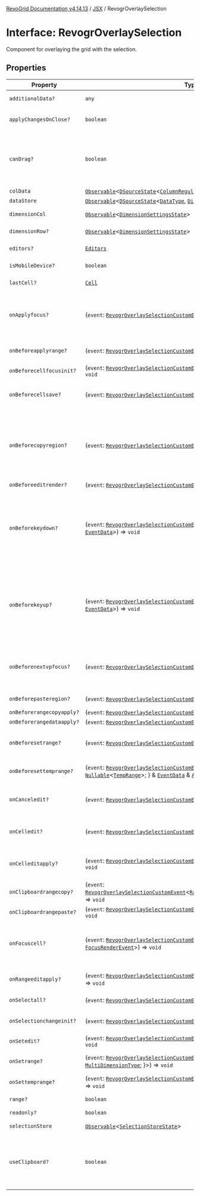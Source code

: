 [RevoGrid Documentation v4.14.13](README.md) / [JSX](Namespace.JSX.md) / RevogrOverlaySelection

# Interface: RevogrOverlaySelection

Component for overlaying the grid with the selection.

## Properties

| Property | Type | Description | Defined in |
| ------ | ------ | ------ | ------ |
| `additionalData?` | `any` | Additional data to pass to renderer. | [src/components.d.ts:2048](https://github.com/revolist/revogrid/blob/4eff1607ca8ee7d75f31750c713182488767268a/src/components.d.ts#L2048) |
| `applyChangesOnClose?` | `boolean` | If true applys changes when cell closes if not Escape. | [src/components.d.ts:2052](https://github.com/revolist/revogrid/blob/4eff1607ca8ee7d75f31750c713182488767268a/src/components.d.ts#L2052) |
| `canDrag?` | `boolean` | Enable revogr-order-editor component (read more in revogr-order-editor component). Allows D&D. | [src/components.d.ts:2056](https://github.com/revolist/revogrid/blob/4eff1607ca8ee7d75f31750c713182488767268a/src/components.d.ts#L2056) |
| `colData` | [`Observable`](TypeAlias.Observable.md)\<[`DSourceState`](TypeAlias.DSourceState.md)\<[`ColumnRegular`](Interface.ColumnRegular.md), [`DimensionCols`](TypeAlias.DimensionCols.md)\>\> | Column data store. | [src/components.d.ts:2060](https://github.com/revolist/revogrid/blob/4eff1607ca8ee7d75f31750c713182488767268a/src/components.d.ts#L2060) |
| `dataStore` | [`Observable`](TypeAlias.Observable.md)\<[`DSourceState`](TypeAlias.DSourceState.md)\<[`DataType`](TypeAlias.DataType.md), [`DimensionRows`](TypeAlias.DimensionRows.md)\>\> | Row data store. | [src/components.d.ts:2064](https://github.com/revolist/revogrid/blob/4eff1607ca8ee7d75f31750c713182488767268a/src/components.d.ts#L2064) |
| `dimensionCol` | [`Observable`](TypeAlias.Observable.md)\<[`DimensionSettingsState`](Interface.DimensionSettingsState.md)\> | Dimension settings X. | [src/components.d.ts:2068](https://github.com/revolist/revogrid/blob/4eff1607ca8ee7d75f31750c713182488767268a/src/components.d.ts#L2068) |
| `dimensionRow?` | [`Observable`](TypeAlias.Observable.md)\<[`DimensionSettingsState`](Interface.DimensionSettingsState.md)\> | Dimension settings Y. | [src/components.d.ts:2072](https://github.com/revolist/revogrid/blob/4eff1607ca8ee7d75f31750c713182488767268a/src/components.d.ts#L2072) |
| `editors?` | [`Editors`](TypeAlias.Editors.md) | Custom editors register. | [src/components.d.ts:2076](https://github.com/revolist/revogrid/blob/4eff1607ca8ee7d75f31750c713182488767268a/src/components.d.ts#L2076) |
| `isMobileDevice?` | `boolean` | Is mobile view mode. | [src/components.d.ts:2080](https://github.com/revolist/revogrid/blob/4eff1607ca8ee7d75f31750c713182488767268a/src/components.d.ts#L2080) |
| `lastCell?` | [`Cell`](Interface.Cell.md) | Last real coordinates positions + 1. | [src/components.d.ts:2084](https://github.com/revolist/revogrid/blob/4eff1607ca8ee7d75f31750c713182488767268a/src/components.d.ts#L2084) |
| `onApplyfocus?` | (`event`: [`RevogrOverlaySelectionCustomEvent`](Interface.RevogrOverlaySelectionCustomEvent.md)\<[`FocusRenderEvent`](Interface.FocusRenderEvent.md)\>) => `void` | Before cell get focused. To prevent the default behavior of applying the edit data, you can call `e.preventDefault()`. | [src/components.d.ts:2088](https://github.com/revolist/revogrid/blob/4eff1607ca8ee7d75f31750c713182488767268a/src/components.d.ts#L2088) |
| `onBeforeapplyrange?` | (`event`: [`RevogrOverlaySelectionCustomEvent`](Interface.RevogrOverlaySelectionCustomEvent.md)\<[`FocusRenderEvent`](Interface.FocusRenderEvent.md)\>) => `void` | Before range applied. First step in triggerRangeEvent. | [src/components.d.ts:2092](https://github.com/revolist/revogrid/blob/4eff1607ca8ee7d75f31750c713182488767268a/src/components.d.ts#L2092) |
| `onBeforecellfocusinit?` | (`event`: [`RevogrOverlaySelectionCustomEvent`](Interface.RevogrOverlaySelectionCustomEvent.md)\<[`BeforeSaveDataDetails`](Interface.BeforeSaveDataDetails.md)\>) => `void` | Before cell focus. | [src/components.d.ts:2096](https://github.com/revolist/revogrid/blob/4eff1607ca8ee7d75f31750c713182488767268a/src/components.d.ts#L2096) |
| `onBeforecellsave?` | (`event`: [`RevogrOverlaySelectionCustomEvent`](Interface.RevogrOverlaySelectionCustomEvent.md)\<`any`\>) => `void` | Runs before cell save. Can be used to override or cancel original save. | [src/components.d.ts:2100](https://github.com/revolist/revogrid/blob/4eff1607ca8ee7d75f31750c713182488767268a/src/components.d.ts#L2100) |
| `onBeforecopyregion?` | (`event`: [`RevogrOverlaySelectionCustomEvent`](Interface.RevogrOverlaySelectionCustomEvent.md)\<`any`\>) => `void` | Before clipboard copy happened. Validate data before copy. To prevent the default behavior of editing data and use your own implementation, call `e.preventDefault()`. | [src/components.d.ts:2104](https://github.com/revolist/revogrid/blob/4eff1607ca8ee7d75f31750c713182488767268a/src/components.d.ts#L2104) |
| `onBeforeeditrender?` | (`event`: [`RevogrOverlaySelectionCustomEvent`](Interface.RevogrOverlaySelectionCustomEvent.md)\<[`FocusRenderEvent`](Interface.FocusRenderEvent.md)\>) => `void` | Before editor render. | [src/components.d.ts:2108](https://github.com/revolist/revogrid/blob/4eff1607ca8ee7d75f31750c713182488767268a/src/components.d.ts#L2108) |
| `onBeforekeydown?` | (`event`: [`RevogrOverlaySelectionCustomEvent`](Interface.RevogrOverlaySelectionCustomEvent.md)\<\{ `original`: `KeyboardEvent`; \} & [`EventData`](TypeAlias.EventData.md)\>) => `void` | Before key up event proxy, used to prevent key up trigger. If you have some custom behaviour event, use this event to check if it wasn't processed by internal logic. Call preventDefault(). | [src/components.d.ts:2112](https://github.com/revolist/revogrid/blob/4eff1607ca8ee7d75f31750c713182488767268a/src/components.d.ts#L2112) |
| `onBeforekeyup?` | (`event`: [`RevogrOverlaySelectionCustomEvent`](Interface.RevogrOverlaySelectionCustomEvent.md)\<\{ `original`: `KeyboardEvent`; \} & [`EventData`](TypeAlias.EventData.md)\>) => `void` | Before key down event proxy, used to prevent key down trigger. If you have some custom behaviour event, use this event to check if it wasn't processed by internal logic. Call preventDefault(). | [src/components.d.ts:2116](https://github.com/revolist/revogrid/blob/4eff1607ca8ee7d75f31750c713182488767268a/src/components.d.ts#L2116) |
| `onBeforenextvpfocus?` | (`event`: [`RevogrOverlaySelectionCustomEvent`](Interface.RevogrOverlaySelectionCustomEvent.md)\<[`Cell`](Interface.Cell.md)\>) => `void` | Fired when change of viewport happens. Usually when we switch between pinned regions. | [src/components.d.ts:2120](https://github.com/revolist/revogrid/blob/4eff1607ca8ee7d75f31750c713182488767268a/src/components.d.ts#L2120) |
| `onBeforepasteregion?` | (`event`: [`RevogrOverlaySelectionCustomEvent`](Interface.RevogrOverlaySelectionCustomEvent.md)\<`any`\>) => `void` | Before region paste happened. | [src/components.d.ts:2124](https://github.com/revolist/revogrid/blob/4eff1607ca8ee7d75f31750c713182488767268a/src/components.d.ts#L2124) |
| `onBeforerangecopyapply?` | (`event`: [`RevogrOverlaySelectionCustomEvent`](Interface.RevogrOverlaySelectionCustomEvent.md)\<[`ChangedRange`](TypeAlias.ChangedRange.md)\>) => `void` | Before range copy. | [src/components.d.ts:2128](https://github.com/revolist/revogrid/blob/4eff1607ca8ee7d75f31750c713182488767268a/src/components.d.ts#L2128) |
| `onBeforerangedataapply?` | (`event`: [`RevogrOverlaySelectionCustomEvent`](Interface.RevogrOverlaySelectionCustomEvent.md)\<[`FocusRenderEvent`](Interface.FocusRenderEvent.md)\>) => `void` | Range data apply. | [src/components.d.ts:2132](https://github.com/revolist/revogrid/blob/4eff1607ca8ee7d75f31750c713182488767268a/src/components.d.ts#L2132) |
| `onBeforesetrange?` | (`event`: [`RevogrOverlaySelectionCustomEvent`](Interface.RevogrOverlaySelectionCustomEvent.md)\<`any`\>) => `void` | Before range selection applied. Second step in triggerRangeEvent. | [src/components.d.ts:2136](https://github.com/revolist/revogrid/blob/4eff1607ca8ee7d75f31750c713182488767268a/src/components.d.ts#L2136) |
| `onBeforesettemprange?` | (`event`: [`RevogrOverlaySelectionCustomEvent`](Interface.RevogrOverlaySelectionCustomEvent.md)\<\{ `tempRange`: `null` \| [`Nullable`](TypeAlias.Nullable.md)\<[`TempRange`](TypeAlias.TempRange.md)\>; \} & [`EventData`](TypeAlias.EventData.md) & [`AllDimensionType`](Interface.AllDimensionType.md)\>) => `void` | Before set temp range area during autofill. | [src/components.d.ts:2140](https://github.com/revolist/revogrid/blob/4eff1607ca8ee7d75f31750c713182488767268a/src/components.d.ts#L2140) |
| `onCanceledit?` | (`event`: [`RevogrOverlaySelectionCustomEvent`](Interface.RevogrOverlaySelectionCustomEvent.md)\<`any`\>) => `void` | Cancel edit. Used for editors support when editor close requested. | [src/components.d.ts:2144](https://github.com/revolist/revogrid/blob/4eff1607ca8ee7d75f31750c713182488767268a/src/components.d.ts#L2144) |
| `onCelledit?` | (`event`: [`RevogrOverlaySelectionCustomEvent`](Interface.RevogrOverlaySelectionCustomEvent.md)\<[`SaveDataDetails`](TypeAlias.SaveDataDetails.md)\>) => `void` | Runs when edit finished save started, first in chain event | [src/components.d.ts:2148](https://github.com/revolist/revogrid/blob/4eff1607ca8ee7d75f31750c713182488767268a/src/components.d.ts#L2148) |
| `onCelleditapply?` | (`event`: [`RevogrOverlaySelectionCustomEvent`](Interface.RevogrOverlaySelectionCustomEvent.md)\<[`BeforeSaveDataDetails`](Interface.BeforeSaveDataDetails.md)\>) => `void` | Cell edit apply to the data source. Triggers datasource edit on the root level. | [src/components.d.ts:2152](https://github.com/revolist/revogrid/blob/4eff1607ca8ee7d75f31750c713182488767268a/src/components.d.ts#L2152) |
| `onClipboardrangecopy?` | (`event`: [`RevogrOverlaySelectionCustomEvent`](Interface.RevogrOverlaySelectionCustomEvent.md)\<[`RangeClipboardCopyEventProps`](Interface.RangeClipboardCopyEventProps.md)\<`any`\>\>) => `void` | Range copy. | [src/components.d.ts:2156](https://github.com/revolist/revogrid/blob/4eff1607ca8ee7d75f31750c713182488767268a/src/components.d.ts#L2156) |
| `onClipboardrangepaste?` | (`event`: [`RevogrOverlaySelectionCustomEvent`](Interface.RevogrOverlaySelectionCustomEvent.md)\<[`RangeClipboardPasteEvent`](Interface.RangeClipboardPasteEvent.md)\>) => `void` | Range paste event. | [src/components.d.ts:2160](https://github.com/revolist/revogrid/blob/4eff1607ca8ee7d75f31750c713182488767268a/src/components.d.ts#L2160) |
| `onFocuscell?` | (`event`: [`RevogrOverlaySelectionCustomEvent`](Interface.RevogrOverlaySelectionCustomEvent.md)\<[`ApplyFocusEvent`](Interface.ApplyFocusEvent.md) & [`FocusRenderEvent`](Interface.FocusRenderEvent.md)\>) => `void` | Cell get focused. To prevent the default behavior of applying the edit data, you can call `e.preventDefault()`. | [src/components.d.ts:2164](https://github.com/revolist/revogrid/blob/4eff1607ca8ee7d75f31750c713182488767268a/src/components.d.ts#L2164) |
| `onRangeeditapply?` | (`event`: [`RevogrOverlaySelectionCustomEvent`](Interface.RevogrOverlaySelectionCustomEvent.md)\<[`BeforeRangeSaveDataDetails`](TypeAlias.BeforeRangeSaveDataDetails.md)\>) => `void` | Range data apply. Triggers datasource edit on the root level. | [src/components.d.ts:2168](https://github.com/revolist/revogrid/blob/4eff1607ca8ee7d75f31750c713182488767268a/src/components.d.ts#L2168) |
| `onSelectall?` | (`event`: [`RevogrOverlaySelectionCustomEvent`](Interface.RevogrOverlaySelectionCustomEvent.md)\<`any`\>) => `void` | Select all cells from keyboard. | [src/components.d.ts:2172](https://github.com/revolist/revogrid/blob/4eff1607ca8ee7d75f31750c713182488767268a/src/components.d.ts#L2172) |
| `onSelectionchangeinit?` | (`event`: [`RevogrOverlaySelectionCustomEvent`](Interface.RevogrOverlaySelectionCustomEvent.md)\<[`ChangedRange`](TypeAlias.ChangedRange.md)\>) => `void` | Autofill data in range. First step in applyRangeWithData | [src/components.d.ts:2176](https://github.com/revolist/revogrid/blob/4eff1607ca8ee7d75f31750c713182488767268a/src/components.d.ts#L2176) |
| `onSetedit?` | (`event`: [`RevogrOverlaySelectionCustomEvent`](Interface.RevogrOverlaySelectionCustomEvent.md)\<[`BeforeSaveDataDetails`](Interface.BeforeSaveDataDetails.md)\>) => `void` | Set edit cell. | [src/components.d.ts:2180](https://github.com/revolist/revogrid/blob/4eff1607ca8ee7d75f31750c713182488767268a/src/components.d.ts#L2180) |
| `onSetrange?` | (`event`: [`RevogrOverlaySelectionCustomEvent`](Interface.RevogrOverlaySelectionCustomEvent.md)\<[`RangeArea`](TypeAlias.RangeArea.md) & \{ `type`: [`MultiDimensionType`](TypeAlias.MultiDimensionType.md); \}\>) => `void` | Set range. Third step in triggerRangeEvent. | [src/components.d.ts:2184](https://github.com/revolist/revogrid/blob/4eff1607ca8ee7d75f31750c713182488767268a/src/components.d.ts#L2184) |
| `onSettemprange?` | (`event`: [`RevogrOverlaySelectionCustomEvent`](Interface.RevogrOverlaySelectionCustomEvent.md)\<`null` \| [`Nullable`](TypeAlias.Nullable.md)\<[`TempRange`](TypeAlias.TempRange.md)\>\>) => `void` | Set temp range area during autofill. | [src/components.d.ts:2188](https://github.com/revolist/revogrid/blob/4eff1607ca8ee7d75f31750c713182488767268a/src/components.d.ts#L2188) |
| `range?` | `boolean` | Range selection allowed. | [src/components.d.ts:2192](https://github.com/revolist/revogrid/blob/4eff1607ca8ee7d75f31750c713182488767268a/src/components.d.ts#L2192) |
| `readonly?` | `boolean` | Readonly mode. | [src/components.d.ts:2196](https://github.com/revolist/revogrid/blob/4eff1607ca8ee7d75f31750c713182488767268a/src/components.d.ts#L2196) |
| `selectionStore` | [`Observable`](TypeAlias.Observable.md)\<[`SelectionStoreState`](TypeAlias.SelectionStoreState.md)\> | Selection, range, focus. | [src/components.d.ts:2200](https://github.com/revolist/revogrid/blob/4eff1607ca8ee7d75f31750c713182488767268a/src/components.d.ts#L2200) |
| `useClipboard?` | `boolean` | Enable revogr-clipboard component (read more in revogr-clipboard component). Allows copy/paste. | [src/components.d.ts:2204](https://github.com/revolist/revogrid/blob/4eff1607ca8ee7d75f31750c713182488767268a/src/components.d.ts#L2204) |
